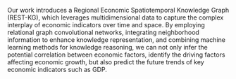 Our work introduces a Regional Economic Spatiotemporal Knowledge Graph (REST-KG), which leverages multidimensional data to capture the complex interplay of economic indicators over time and space. By employing relational graph convolutional networks, integrating neighborhood information to enhance knowledge representation, and combining machine learning methods for knowledge reasoning, we can not only infer the potential correlation between economic factors, identify the driving factors affecting economic growth, but also predict the future trends of key economic indicators such as GDP.
